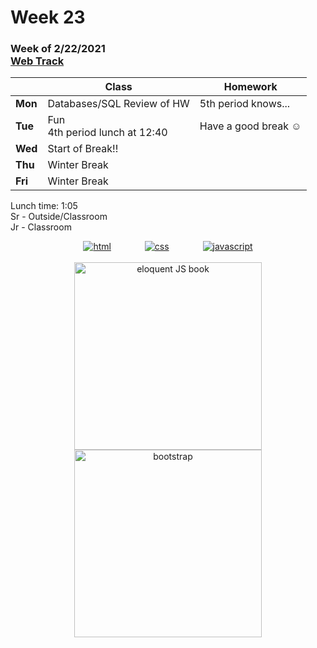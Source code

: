 <meta http-equiv="refresh" content="300"/>

# Week 23

### Week of 2/22/2021<br>[Web Track](/ap/curriculum/web)

|         | Class | Homework |
| ------- | ----- | -------- |
| **Mon** | Databases/SQL Review of HW | 5th period knows... |
| **Tue** | Fun<br>4th period lunch at 12:40 | Have a good break :relaxed: |
| **Wed** | Start of Break!! |  |
| **Thu** | Winter Break |  |
| **Fri** | Winter Break |  |

Lunch time: 1:05  
Sr - Outside/Classroom  
Jr - Classroom  

<div style="text-align:center">
<a href="https://www.w3schools.com/html" target="_blank"><img src="\ap\assets\img\html-icon.jpg" alt="html" style="padding: 0px 25px"></a>
<a href="https://www.w3schools.com/css" target="_blank"><img src="\ap\assets\img\css-icon.jpg" alt="css" style="padding: 0px 25px"></a>
<a href="https://www.w3schools.com/js" target="_blank"><img src="\ap\assets\img\js-icon.jpg" alt="javascript" style="padding: 0px 25px"></a>
</div>
<br>
<div style="text-align:center">
<a href="https://eloquentjavascript.net/" target="_blank"><img src="https://eloquentjavascript.net/img/cover.jpg" alt="eloquent JS book" height="300px"></a>
<a href="https://getbootstrap.com/docs/5.0/getting-started/introduction/" target="_blank"><img src="\ap\assets\img\bootstrap.png" alt="bootstrap" height="300px"></a>
</div>